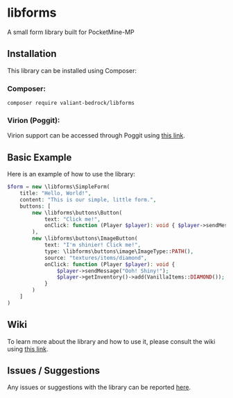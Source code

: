 # libforms
A small form library built for PocketMine-MP

## Installation
This library can be installed using Composer:

### Composer:
```
composer require valiant-bedrock/libforms
```

### Virion (Poggit):
Virion support can be accessed through Poggit using [this link](https://poggit.pmmp.io/ci/Valiant-Bedrock/libforms/~).

## Basic Example
Here is an example of how to use the library:

```php
$form = new \libforms\SimpleForm(
    title: "Hello, World!",
    content: "This is our simple, little form.",
    buttons: [
        new \libforms\buttons\Button(
            text: "Click me!",
            onClick: function (Player $player): void { $player->sendMessage("You clicked it!"); }
        ),
        new \libforms\buttons\ImageButton(
            text: "I'm shinier! Click me!",
            type: \libforms\buttons\image\ImageType::PATH(),
            source: "textures/items/diamond",
            onClick: function (Player $player): void {
                $player->sendMessage("Ooh! Shiny!");
                $player->getInventory()->add(VanillaItems::DIAMOND());
            }
        )
    ]
)
```

## Wiki

To learn more about the library and how to use it, please consult the wiki using [this link](https://github.com/Valiant-Bedrock/libforms/wiki).

## Issues / Suggestions
Any issues or suggestions with the library can be reported [here](https://github.com/Valiant-Bedrock/libforms/issues).